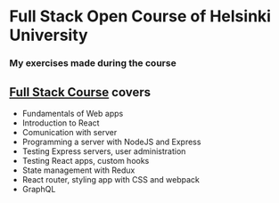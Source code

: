 # Full Stack Open Course of Helsinki University
### My exercises made during the course

## [Full Stack Course](https://fullstackopen.com/e) covers 

* Fundamentals of Web apps
* Introduction to React
* Comunication with server
* Programming a server with NodeJS and Express
* Testing Express servers, user administration
* Testing React apps, custom hooks
* State management with Redux
* React router, styling app with CSS and webpack
* GraphQL

